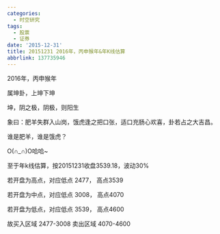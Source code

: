```yaml
---
categories:
  - 时空研究
tags:
  - 股票
  - 证券
date: '2015-12-31'
title: 20151231 2016年，丙申猴年&年K线估算
abbrlink: 137735946
---
```

2016年，丙申猴年

属坤卦，上坤下坤

坤，阴之极，阴极，则阳生​

象曰：肥羊失群入山岗，饿虎逢之把口张，适口充肠心欢喜，卦若占之大吉昌。

谁是肥羊，谁是饿虎？

O(∩_∩)O哈哈~​


​至于年k线估算，按20151231收盘3539.18，波动30%

若开盘为高点，对应低点 2477， 高点3539 

若开盘为中点，对应低点 3008， 高点4070 

若开盘为低点，对应低点 3539， 高点4600 

故买入区域 2477-3008 卖出区域 4070-4600​